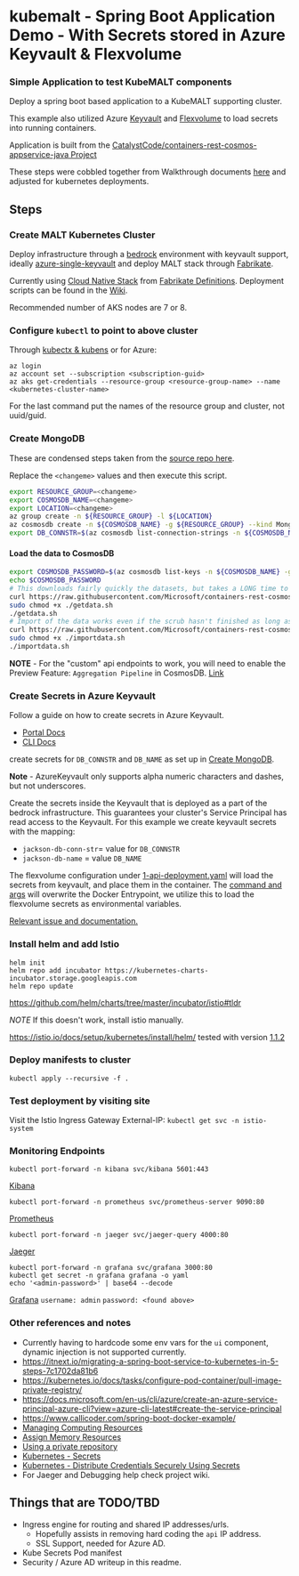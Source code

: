 # kubemalt - Spring Boot Application Demo - With Secrets stored in Azure Keyvault & Flexvolume

### Simple Application to test KubeMALT components

Deploy a spring boot based application to a KubeMALT supporting cluster.

This example also utilized Azure [Keyvault](https://docs.microsoft.com/en-us/azure/key-vault/key-vault-overview) and [Flexvolume](https://github.com/Azure/kubernetes-keyvault-flexvol) to load secrets into running containers.

Application is built from the [CatalystCode/containers-rest-cosmos-appservice-java Project](https://github.com/CatalystCode/containers-rest-cosmos-appservice-java)

These steps were cobbled together from Walkthrough documents [here](https://github.com/Microsoft/containers-rest-cosmos-appservice-java/issues/59) and adjusted for kubernetes deployments.

## Steps

### Create MALT Kubernetes Cluster
Deploy infrastructure through a [bedrock](https://github.com/Microsoft/bedrock) environment with keyvault support, ideally [azure-single-keyvault](https://github.com/microsoft/bedrock/tree/master/cluster/environments/azure-single-keyvault) and deploy MALT stack through [Fabrikate](https://github.com/Microsoft/fabrikate).

Currently using [Cloud Native Stack](https://github.com/microsoft/fabrikate-definitions/tree/master/definitions/fabrikate-cloud-native) from [Fabrikate Definitions](https://github.com/microsoft/fabrikate-definitions). Deployment scripts can be found in the [Wiki](https://github.com/CatalystCode/kubemalt/wiki/Various-helpful-docs-and-bash-scripts-for-Kubernetes-and-Docker-deployments#fabrikate-deployment-commands).

Recommended number of AKS nodes are 7 or 8.


### Configure `kubectl` to point to above cluster
Through [kubectx & kubens](https://github.com/ahmetb/kubectx) or for Azure:
```
az login
az account set --subscription <subscription-guid>
az aks get-credentials --resource-group <resource-group-name> --name <kubernetes-cluster-name>
```
For the last command put the names of the resource group and cluster, not uuid/guid.


### Create MongoDB

These are condensed steps taken from the [source repo here](https://github.com/Microsoft/containers-rest-cosmos-appservice-java/tree/master/infrastructure/global-resources).

Replace the `<changeme>` values and then execute this script.

```bash
export RESOURCE_GROUP=<changeme>
export COSMOSDB_NAME=<changeme>
export LOCATION=<changeme>
az group create -n ${RESOURCE_GROUP} -l ${LOCATION}
az cosmosdb create -n ${COSMOSDB_NAME} -g ${RESOURCE_GROUP} --kind MongoDB
export DB_CONNSTR=$(az cosmosdb list-connection-strings -n ${COSMOSDB_NAME} -g ${RESOURCE_GROUP} -o tsv --query connectionStrings[0].connectionString)

```

#### Load the data to CosmosDB

```bash
export COSMOSDB_PASSWORD=$(az cosmosdb list-keys -n ${COSMOSDB_NAME} -g ${RESOURCE_GROUP} -o tsv --query primaryMasterKey)
echo $COSMOSDB_PASSWORD
# This downloads fairly quickly the datasets, but takes a LONG time to scrub the data of the \N.  In fact the data scrub seemed to hang for me.
curl https://raw.githubusercontent.com/Microsoft/containers-rest-cosmos-appservice-java/master/data/getdata.sh >getdata.sh
sudo chmod +x ./getdata.sh
./getdata.sh
# Import of the data works even if the scrub hasn't finished as long as the TSV files are present.  This also takes a LONG time to upload ~2+GB data
curl https://raw.githubusercontent.com/Microsoft/containers-rest-cosmos-appservice-java/master/data/importdata.sh >importdata.sh
sudo chmod +x ./importdata.sh
./importdata.sh
```

**NOTE** - For the "custom" api endpoints to work, you will need to enable the Preview Feature: `Aggregation Pipeline` in CosmosDB. [Link](https://azure.microsoft.com/en-us/blog/azure-cosmosdb-extends-support-for-mongodb-aggregation-pipeline-unique-indexes-and-more/)

### Create Secrets in Azure Keyvault
Follow a guide on how to create secrets in Azure Keyvault.
* [Portal Docs](https://docs.microsoft.com/en-us/azure/key-vault/quick-create-portal)
* [CLI Docs](https://docs.microsoft.com/en-us/azure/key-vault/quick-create-cli)

create secrets for `DB_CONNSTR` and `DB_NAME` as set up in [Create MongoDB](#create-mongodb).

**Note** - AzureKeyvault only supports alpha numeric characters and dashes, but not underscores.

Create the secrets inside the Keyvault that is deployed as a part of the bedrock infrastructure. This guarantees your cluster's Service Principal has read access to the Keyvault.
For this example we create keyvault secrets with the mapping:
* `jackson-db-conn-str`= value for `DB_CONNSTR`
* `jackson-db-name` = value `DB_NAME`

The flexvolume configuration under [1-api-deployment.yaml](1-api-deployment.yaml#L20-L33) will load the secrets from keyvault, and place them in the container. The [command and args](1-api-deployment.yaml#L37-L38) will overwrite the Docker Entrypoint, we utilize this to load the flexvolume secrets as environmental variables.

[Relevant issue and documentation.](https://github.com/Azure/kubernetes-keyvault-flexvol/issues/28)

### Install helm and add Istio

```
helm init
helm repo add incubator https://kubernetes-charts-incubator.storage.googleapis.com
helm repo update
```
https://github.com/helm/charts/tree/master/incubator/istio#tldr

*NOTE* If this doesn't work, install istio manually.

https://istio.io/docs/setup/kubernetes/install/helm/
tested with version [1.1.2](https://github.com/istio/istio/releases/tag/1.1.2)

### Deploy manifests to cluster
`kubectl apply --recursive -f .`

### Test deployment by visiting site
Visit the Istio Ingress Gateway External-IP: `kubectl get svc -n istio-system`

### Monitoring Endpoints
```
kubectl port-forward -n kibana svc/kibana 5601:443
```
[Kibana](http://localhost:5601/)
```
kubectl port-forward -n prometheus svc/prometheus-server 9090:80
```
[Prometheus](http://localhost:9090/)
```
kubectl port-forward -n jaeger svc/jaeger-query 4000:80
```
[Jaeger](http://localhost:4000/)
```
kubectl port-forward -n grafana svc/grafana 3000:80
kubectl get secret -n grafana grafana -o yaml
echo '<admin-password>' | base64 --decode
```
[Grafana](http://localhost:3000/)
`username: admin`
`password: <found above>`

### Other references and notes
- Currently having to hardcode some env vars for the `ui` component, dynamic injection is not supported currently.
- https://itnext.io/migrating-a-spring-boot-service-to-kubernetes-in-5-steps-7c1702da81b6
- https://kubernetes.io/docs/tasks/configure-pod-container/pull-image-private-registry/
- https://docs.microsoft.com/en-us/cli/azure/create-an-azure-service-principal-azure-cli?view=azure-cli-latest#create-the-service-principal
- https://www.callicoder.com/spring-boot-docker-example/
- [Managing Computing Resources](https://kubernetes.io/docs/concepts/configuration/manage-compute-resources-container/)
- [Assign Memory Resources](https://kubernetes.io/docs/tasks/configure-pod-container/assign-memory-resource/)
- [Using a private repository](https://kubernetes.io/docs/concepts/containers/images/#using-a-private-registry)
- [Kubernetes - Secrets](https://kubernetes.io/docs/concepts/configuration/secret/)
- [Kubernetes - Distribute Credentials Securely Using Secrets](https://kubernetes.io/docs/tasks/inject-data-application/distribute-credentials-secure/)
- For Jaeger and Debugging help check project wiki.

## Things that are TODO/TBD
- Ingress engine for routing and shared IP addresses/urls.
  - Hopefully assists in removing hard coding the `api` IP address.
  - SSL Support, needed for Azure AD. 
- Kube Secrets Pod manifest
- Security / Azure AD writeup in this readme.
